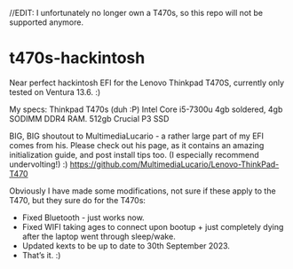 //EDIT: I unfortunately no longer own a T470s, so this repo will not be supported anymore.

# t470s-hackintosh
Near perfect hackintosh EFI for the Lenovo Thinkpad T470S, currently only tested on Ventura 13.6. :)

My specs:
Thinkpad T470s (duh :P)
Intel Core i5-7300u 
4gb soldered, 4gb SODIMM DDR4 RAM.
512gb Crucial P3 SSD

BIG, BIG shoutout to MultimediaLucario - a rather large part of my EFI comes from his. Please check out his page, as it contains an amazing initialization guide, and post install tips too. (I especially recommend undervolting!) :)
https://github.com/MultimediaLucario/Lenovo-ThinkPad-T470


Obviously I have made some modifications, not sure if these apply to the T470, but they sure do for the T470s:

- Fixed Bluetooth - just works now.
- Fixed WIFI taking ages to connect upon bootup + just completely dying after the laptop went through sleep/wake.
- Updated kexts to be up to date to 30th September 2023.
- That’s it. :)

